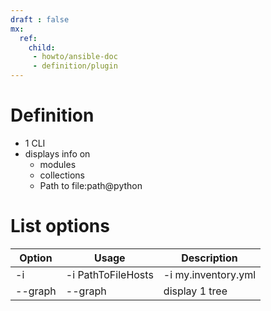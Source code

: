 ```yaml
---
draft : false
mx:
  ref:
    child: 
     - howto/ansible-doc
     - definition/plugin
---
```


# Definition
- 1 CLI
- displays info on
  - modules
  - collections
  - Path to file:path@python

# List options

|Option|Usage|Description|
|-|-|-|
|-i|-i PathToFileHosts|-i my.inventory.yml
|--graph|--graph|display 1 tree
<br>
